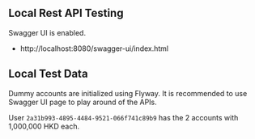 ## Local Rest API Testing

Swagger UI is enabled.

- http://localhost:8080/swagger-ui/index.html

## Local Test Data

Dummy accounts are initialized using Flyway.
It is recommended to use Swagger UI page to play around of the APIs.

User `2a31b993-4895-4484-9521-066f741c89b9` has the 2 accounts with 1,000,000 HKD each.